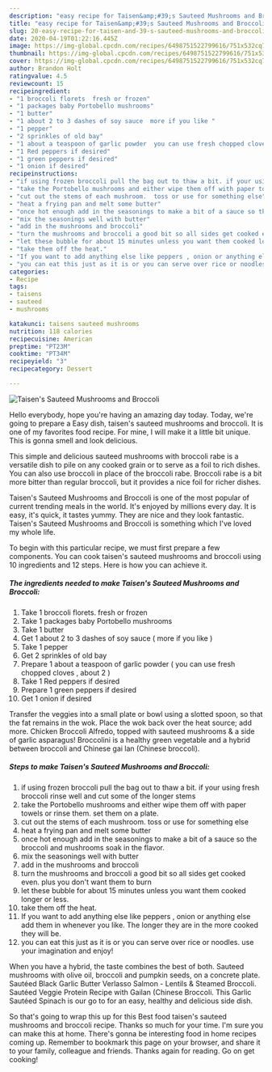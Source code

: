 ```yaml
---
description: "easy recipe for Taisen&amp;#39;s Sauteed Mushrooms and Broccoli | how long to bake Taisen&amp;#39;s Sauteed Mushrooms and Broccoli"
title: "easy recipe for Taisen&amp;#39;s Sauteed Mushrooms and Broccoli | how long to bake Taisen&amp;#39;s Sauteed Mushrooms and Broccoli"
slug: 20-easy-recipe-for-taisen-and-39-s-sauteed-mushrooms-and-broccoli-how-long-to-bake-taisen-and-39-s-sauteed-mushrooms-and-broccoli
date: 2020-04-19T01:22:16.445Z
image: https://img-global.cpcdn.com/recipes/6498751522799616/751x532cq70/taisens-sauteed-mushrooms-and-broccoli-recipe-main-photo.jpg
thumbnail: https://img-global.cpcdn.com/recipes/6498751522799616/751x532cq70/taisens-sauteed-mushrooms-and-broccoli-recipe-main-photo.jpg
cover: https://img-global.cpcdn.com/recipes/6498751522799616/751x532cq70/taisens-sauteed-mushrooms-and-broccoli-recipe-main-photo.jpg
author: Brandon Holt
ratingvalue: 4.5
reviewcount: 15
recipeingredient:
- "1 broccoli florets  fresh or frozen"
- "1 packages baby Portobello mushrooms"
- "1 butter"
- "1 about 2 to 3 dashes of soy sauce  more if you like "
- "1 pepper"
- "2 sprinkles of old bay"
- "1 about a teaspoon of garlic powder  you can use fresh chopped cloves  about 2 "
- "1 Red peppers if desired"
- "1 green peppers if desired"
- "1 onion if desired"
recipeinstructions:
- "if using frozen broccoli pull the bag out to thaw a bit. if your using fresh broccoli rinse well and cut some of the longer stems"
- "take the Portobello mushrooms and either wipe them off with paper towels or rinse them. set them on a plate."
- "cut out the stems of each mushroom.  toss or use for something else"
- "heat a frying pan and melt some butter"
- "once hot enough add in the seasonings to make a bit of a sauce so the broccoli and mushrooms soak in the flavor."
- "mix the seasonings well with butter"
- "add in the mushrooms and broccoli"
- "turn the mushrooms and broccoli a good bit so all sides get cooked even. plus you don&#39;t want them to burn"
- "let these bubble for about 15 minutes unless you want them cooked longer or less."
- "take them off the heat."
- "If you want to add anything else like peppers , onion or anything else add them in whenever you like.  The longer they are in the more cooked they will be."
- "you can eat this just as it is or you can serve over rice or noodles.  use your imagination and enjoy!"
categories:
- Recipe
tags:
- taisens
- sauteed
- mushrooms

katakunci: taisens sauteed mushrooms 
nutrition: 118 calories
recipecuisine: American
preptime: "PT23M"
cooktime: "PT34M"
recipeyield: "3"
recipecategory: Dessert

---
```



![Taisen&#39;s Sauteed Mushrooms and Broccoli](https://img-global.cpcdn.com/recipes/6498751522799616/751x532cq70/taisens-sauteed-mushrooms-and-broccoli-recipe-main-photo.jpg)

Hello everybody, hope you're having an amazing day today. Today, we're going to prepare a Easy dish, taisen&#39;s sauteed mushrooms and broccoli. It is one of my favorites food recipe. For mine, I will make it a little bit unique. This is gonna smell and look delicious.

This simple and delicious sauteed mushrooms with broccoli rabe is a versatile dish to pile on any cooked grain or to serve as a foil to rich dishes. You can also use broccoli in place of the broccoli rabe. Broccoli rabe is a bit more bitter than regular broccoli, but it provides a nice foil for richer dishes.

Taisen&#39;s Sauteed Mushrooms and Broccoli is one of the most popular of current trending meals in the world. It's enjoyed by millions every day. It is easy, it's quick, it tastes yummy. They are nice and they look fantastic. Taisen&#39;s Sauteed Mushrooms and Broccoli is something which I've loved my whole life.


To begin with this particular recipe, we must first prepare a few components. You can cook taisen&#39;s sauteed mushrooms and broccoli using 10 ingredients and 12 steps. Here is how you can achieve it.

<!--inarticleads1-->

##### The ingredients needed to make Taisen&#39;s Sauteed Mushrooms and Broccoli:

1. Take 1 broccoli florets.  fresh or frozen
1. Take 1 packages baby Portobello mushrooms
1. Take 1 butter
1. Get 1 about 2 to 3 dashes of soy sauce ( more if you like )
1. Take 1 pepper
1. Get 2 sprinkles of old bay
1. Prepare 1 about a teaspoon of garlic powder ( you can use fresh chopped cloves , about 2 )
1. Take 1 Red peppers if desired
1. Prepare 1 green peppers if desired
1. Get 1 onion if desired


Transfer the veggies into a small plate or bowl using a slotted spoon, so that the fat remains in the wok. Place the wok back over the heat source; add more. Chicken Broccoli Alfredo, topped with sauteed mushrooms &amp; a side of garlic asparagus! Broccolini is a healthy green vegetable and a hybrid between broccoli and Chinese gai lan (Chinese broccoli). 

<!--inarticleads2-->

##### Steps to make Taisen&#39;s Sauteed Mushrooms and Broccoli:

1. if using frozen broccoli pull the bag out to thaw a bit. if your using fresh broccoli rinse well and cut some of the longer stems
1. take the Portobello mushrooms and either wipe them off with paper towels or rinse them. set them on a plate.
1. cut out the stems of each mushroom.  toss or use for something else
1. heat a frying pan and melt some butter
1. once hot enough add in the seasonings to make a bit of a sauce so the broccoli and mushrooms soak in the flavor.
1. mix the seasonings well with butter
1. add in the mushrooms and broccoli
1. turn the mushrooms and broccoli a good bit so all sides get cooked even. plus you don&#39;t want them to burn
1. let these bubble for about 15 minutes unless you want them cooked longer or less.
1. take them off the heat.
1. If you want to add anything else like peppers , onion or anything else add them in whenever you like.  The longer they are in the more cooked they will be.
1. you can eat this just as it is or you can serve over rice or noodles.  use your imagination and enjoy!


When you have a hybrid, the taste combines the best of both. Sauteed mushrooms with olive oil, broccoli and pumpkin seeds, on a concrete plate. Sautéed Black Garlic Butter Verlasso Salmon - Lentils &amp; Steamed Broccoli. Sautéed Veggie Protein Recipe with Gailan (Chinese Broccoli. This Garlic Sautéed Spinach is our go to for an easy, healthy and delicious side dish. 

So that's going to wrap this up for this Best food taisen&#39;s sauteed mushrooms and broccoli recipe. Thanks so much for your time. I'm sure you can make this at home. There's gonna be interesting food in home recipes coming up. Remember to bookmark this page on your browser, and share it to your family, colleague and friends. Thanks again for reading. Go on get cooking!
